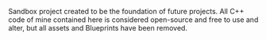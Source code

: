 Sandbox project created to be the foundation of future projects. All C++ code of mine contained here is considered open-source and free to use and alter, but all assets and Blueprints have been removed.
